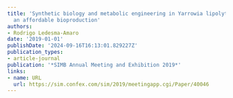 ```yaml
---
title: 'Synthetic biology and metabolic engineering in Yarrowia lipolytica: towards
  an affordable bioproduction'
authors:
- Rodrigo Ledesma-Amaro
date: '2019-01-01'
publishDate: '2024-09-16T16:13:01.829227Z'
publication_types:
- article-journal
publication: '*SIMB Annual Meeting and Exhibition 2019*'
links:
- name: URL
  url: https://sim.confex.com/sim/2019/meetingapp.cgi/Paper/40046
---
```

